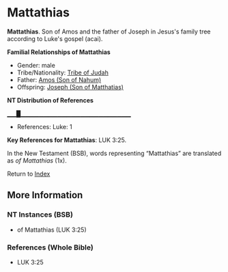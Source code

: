 # Mattathias
**Mattathias**. 
Son of Amos and the father of Joseph in Jesus's family tree according to Luke's gospel (acai). 




**Familial Relationships of Mattathias**


* Gender: male
* Tribe/Nationality: [Tribe of Judah](../../../groups/md/acai/Judah.md)
* Father: [Amos (Son of Nahum)](Amos.2.md)
* Offspring: [Joseph (Son of Matthatias)](Joseph.7.md)


**NT Distribution of References**

▁▁█▁▁▁▁▁▁▁▁▁▁▁▁▁▁▁▁▁▁▁▁▁▁▁▁
* References: Luke: 1



**Key References for Mattathias**: 
LUK 3:25. 




In the New Testament (BSB), words representing “Mattathias” are translated as 
*of Mattathias* (1x). 


Return to [Index](00-Index.md)

## More Information

### NT Instances (BSB)

* of Mattathias (LUK 3:25)



### References (Whole Bible)

* LUK 3:25



